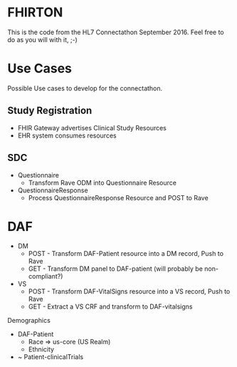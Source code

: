 # FHIRTON

This is the code from the HL7 Connectathon September 2016.  Feel free to do as you will with it, ;-)


# Use Cases
Possible Use cases to develop for the connectathon.

## Study Registration
* FHIR Gateway advertises Clinical Study Resources
* EHR system consumes resources

## SDC
* Questionnaire
   * Transform Rave ODM into Questionnaire Resource
* QuestionnaireResponse
   * Process QuestionnaireResponse Resource and POST to Rave

# DAF
* DM
  * POST - Transform DAF-Patient resource into a DM record, Push to Rave
  * GET - Transform DM panel to DAF-patient (will probably be non-compliant?)
* VS 
  * POST - Transform DAF-VitalSigns resource into a VS record, Push to Rave
  * GET - Extract a VS CRF and transform to DAF-vitalsigns

Demographics
* DAF-Patient
  * Race => us-core (US Realm)
  * Ethnicity
* ~ Patient-clinicalTrials